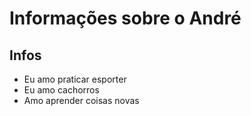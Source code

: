 # Informações sobre o André
## Infos
- Eu amo praticar esporter
- Eu amo cachorros
- Amo aprender coisas novas

